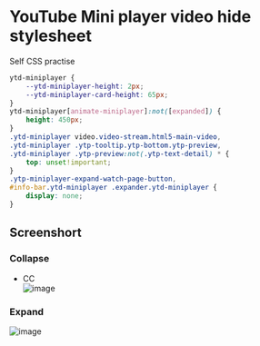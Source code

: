 # YouTube Mini player video hide stylesheet

Self CSS practise

```css
ytd-miniplayer {
    --ytd-miniplayer-height: 2px;
    --ytd-miniplayer-card-height: 65px;
}
ytd-miniplayer[animate-miniplayer]:not([expanded]) {
    height: 450px;
}
.ytd-miniplayer video.video-stream.html5-main-video,
.ytd-miniplayer .ytp-tooltip.ytp-bottom.ytp-preview,
.ytd-miniplayer .ytp-preview:not(.ytp-text-detail) * {
    top: unset!important;
}
.ytp-miniplayer-expand-watch-page-button,
#info-bar.ytd-miniplayer .expander.ytd-miniplayer {
    display: none;
}
```

## Screenshort
### Collapse

+ CC  
![image](https://user-images.githubusercontent.com/32490451/170843307-cb9945a5-ec23-497c-a25f-7592648f6db7.png)

### Expand

![image](https://user-images.githubusercontent.com/32490451/170841973-db4e2070-8306-4a68-a427-c12c1fe75480.png)
